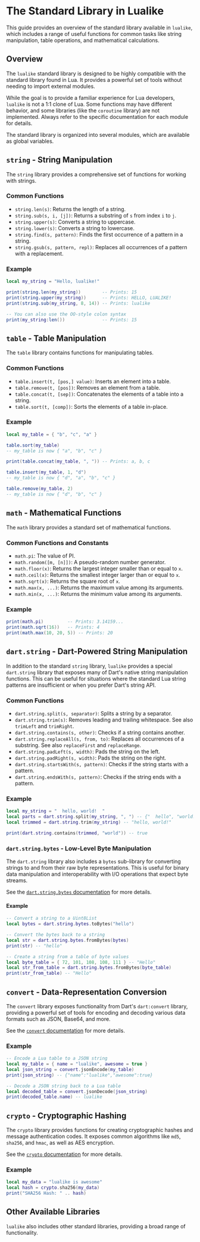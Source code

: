 # The Standard Library in Lualike

This guide provides an overview of the standard library available in `lualike`, which includes a range of useful functions for common tasks like string manipulation, table operations, and mathematical calculations.

## Overview

The `lualike` standard library is designed to be highly compatible with the standard library found in Lua. It provides a powerful set of tools without needing to import external modules.

While the goal is to provide a familiar experience for Lua developers, `lualike` is not a 1:1 clone of Lua. Some functions may have different behavior, and some libraries (like the `coroutine` library) are not implemented. Always refer to the specific documentation for each module for details.

The standard library is organized into several modules, which are available as global variables.

## `string` - String Manipulation

The `string` library provides a comprehensive set of functions for working with strings.

### Common Functions

-   `string.len(s)`: Returns the length of a string.
-   `string.sub(s, i, [j])`: Returns a substring of `s` from index `i` to `j`.
-   `string.upper(s)`: Converts a string to uppercase.
-   `string.lower(s)`: Converts a string to lowercase.
-   `string.find(s, pattern)`: Finds the first occurrence of a pattern in a string.
-   `string.gsub(s, pattern, repl)`: Replaces all occurrences of a pattern with a replacement.

### Example

```lua
local my_string = "Hello, lualike!"

print(string.len(my_string))        -- Prints: 15
print(string.upper(my_string))      -- Prints: HELLO, LUALIKE!
print(string.sub(my_string, 8, 14)) -- Prints: lualike

-- You can also use the OO-style colon syntax
print(my_string:len())              -- Prints: 15
```

## `table` - Table Manipulation

The `table` library contains functions for manipulating tables.

### Common Functions

-   `table.insert(t, [pos,] value)`: Inserts an element into a table.
-   `table.remove(t, [pos])`: Removes an element from a table.
-   `table.concat(t, [sep])`: Concatenates the elements of a table into a string.
-   `table.sort(t, [comp])`: Sorts the elements of a table in-place.

### Example

```lua
local my_table = { "b", "c", "a" }

table.sort(my_table)
-- my_table is now { "a", "b", "c" }

print(table.concat(my_table, ", ")) -- Prints: a, b, c

table.insert(my_table, 1, "d")
-- my_table is now { "d", "a", "b", "c" }

table.remove(my_table, 2)
-- my_table is now { "d", "b", "c" }
```

## `math` - Mathematical Functions

The `math` library provides a standard set of mathematical functions.

### Common Functions and Constants

-   `math.pi`: The value of PI.
-   `math.random([m, [n]])`: A pseudo-random number generator.
-   `math.floor(x)`: Returns the largest integer smaller than or equal to `x`.
-   `math.ceil(x)`: Returns the smallest integer larger than or equal to `x`.
-   `math.sqrt(x)`: Returns the square root of `x`.
-   `math.max(x, ...)`: Returns the maximum value among its arguments.
-   `math.min(x, ...)`: Returns the minimum value among its arguments.

### Example

```lua
print(math.pi)         -- Prints: 3.14159...
print(math.sqrt(16))   -- Prints: 4
print(math.max(10, 20, 5)) -- Prints: 20
```

## `dart.string` - Dart-Powered String Manipulation

In addition to the standard `string` library, `lualike` provides a special `dart.string` library that exposes many of Dart's native string manipulation functions. This can be useful for situations where the standard Lua string patterns are insufficient or when you prefer Dart's string API.

### Common Functions

-   `dart.string.split(s, separator)`: Splits a string by a separator.
-   `dart.string.trim(s)`: Removes leading and trailing whitespace. See also `trimLeft` and `trimRight`.
-   `dart.string.contains(s, other)`: Checks if a string contains another.
-   `dart.string.replaceAll(s, from, to)`: Replaces all occurrences of a substring. See also `replaceFirst` and `replaceRange`.
-   `dart.string.padLeft(s, width)`: Pads the string on the left.
-   `dart.string.padRight(s, width)`: Pads the string on the right.
-   `dart.string.startsWith(s, pattern)`: Checks if the string starts with a pattern.
-   `dart.string.endsWith(s, pattern)`: Checks if the string ends with a pattern.

### Example

```lua
local my_string = "  hello, world!  "
local parts = dart.string.split(my_string, ", ") -- {"  hello", "world!  "}
local trimmed = dart.string.trim(my_string) -- "hello, world!"

print(dart.string.contains(trimmed, "world")) -- true
```

### `dart.string.bytes` - Low-Level Byte Manipulation

The `dart.string` library also includes a `bytes` sub-library for converting strings to and from their raw byte representations. This is useful for binary data manipulation and interoperability with I/O operations that expect byte streams.

See the [`dart.string.bytes` documentation](../stdlib/dart_string_bytes.md) for more details.

#### Example

```lua
-- Convert a string to a Uint8List
local bytes = dart.string.bytes.toBytes("hello")

-- Convert the bytes back to a string
local str = dart.string.bytes.fromBytes(bytes)
print(str) -- "hello"

-- Create a string from a table of byte values
local byte_table = { 72, 101, 108, 108, 111 } -- "Hello"
local str_from_table = dart.string.bytes.fromBytes(byte_table)
print(str_from_table) -- "Hello"
```

## `convert` - Data-Representation Conversion

The `convert` library exposes functionality from Dart's `dart:convert` library, providing a powerful set of tools for encoding and decoding various data formats such as JSON, Base64, and more.

See the [`convert` documentation](../stdlib/convert.md) for more details.

### Example

```lua
-- Encode a Lua table to a JSON string
local my_table = { name = "lualike", awesome = true }
local json_string = convert.jsonEncode(my_table)
print(json_string) -- {"name":"lualike","awesome":true}

-- Decode a JSON string back to a Lua table
local decoded_table = convert.jsonDecode(json_string)
print(decoded_table.name) -- lualike
```

## `crypto` - Cryptographic Hashing

The `crypto` library provides functions for creating cryptographic hashes and message authentication codes. It exposes common algorithms like `md5`, `sha256`, and `hmac`, as well as AES encryption.

See the [`crypto` documentation](../stdlib/crypto.md) for more details.

### Example
```lua
local my_data = "lualike is awesome"
local hash = crypto.sha256(my_data)
print("SHA256 Hash: " .. hash)
```

## Other Available Libraries

`lualike` also includes other standard libraries, providing a broad range of functionality.